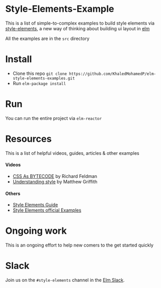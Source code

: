 # Style-Elements-Example
This is a list of simple-to-complex examples to build style elements via [style-elements](https://github.com/mdgriffith/style-elements), a new way of thinking about building ui layout in [elm](http://elm-lang.org/)

All the examples are in the `src` directory

# Install
- Clone this repo `git clone https://github.com/KhaledMohamedP/elm-style-elements-examples.git`
- Run `elm-package install`

# Run
You can run the entire project via `elm-reactor`

# Resources 
This is a list of helpful videos, guides, articles & other examples 

#### Videos
- [CSS As BYTECODE](https://www.youtube.com/watch?v=w4_1SagLY94) by Richard Feldman
- [Understanding style](https://www.youtube.com/watch?v=NYb2GDWMIm0) by Matthew Griffith

#### Others
- [Style Elements Guide](https://mdgriffith.gitbooks.io/style-elements/)
- [Style Elements official Examples](https://github.com/mdgriffith/style-elements/tree/master/examples)

# Ongoing work
This is an ongoing effort to help new comers to the get started quickly

# Slack 
Join us on the `#style-elements` channel in the [Elm Slack](https://elmlang.herokuapp.com/).